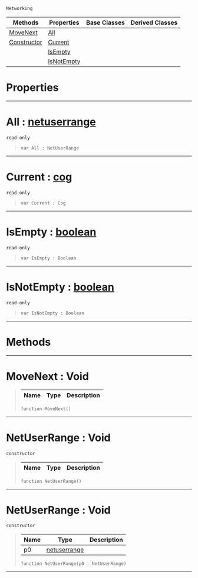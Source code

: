  `Networking`

|Methods|Properties|Base Classes|Derived Classes|
|---|---|---|---|
|[MoveNext](netuserrange.md#movenext-void)|[All](netuserrange.md#all-zilch-engine-document)| | |
|[Constructor](netuserrange.md#netuserrange-void)|[Current](netuserrange.md#current-zilch-engine-docu)| | |
| |[IsEmpty](netuserrange.md#isempty-zilch-engine-docu)| | |
| |[IsNotEmpty](netuserrange.md#isnotempty-zilch-engine-d)| | |


 #  Properties


---  
 #  All : [netuserrange](netuserrange.md)

 `read-only`

> 
> ```TS:Nada
> var All : NetUserRange


---  
 #  Current : [cog](cog.md)

 `read-only`

> 
> ```TS:Nada
> var Current : Cog


---  
 #  IsEmpty : [boolean](../nada_base_types/boolean.md)

 `read-only`

> 
> ```TS:Nada
> var IsEmpty : Boolean


---  
 #  IsNotEmpty : [boolean](../nada_base_types/boolean.md)

 `read-only`

> 
> ```TS:Nada
> var IsNotEmpty : Boolean


---  
 #  Methods


---  
 #  MoveNext : Void

> 
> |Name|Type|Description|
> |---|---|---|
> ```TS:Nada
> function MoveNext()
> ``` 


---  
 #  NetUserRange : Void

 `constructor`

> 
> |Name|Type|Description|
> |---|---|---|
> ```TS:Nada
> function NetUserRange()
> ``` 


---  
 #  NetUserRange : Void

 `constructor`

> 
> |Name|Type|Description|
> |---|---|---|
> |p0|[netuserrange](netuserrange.md)| |
> ```TS:Nada
> function NetUserRange(p0 : NetUserRange)
> ``` 


---  
 

 